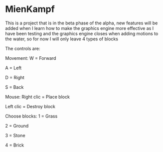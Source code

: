 # MienKampf
This is a project that is in the beta phase of the alpha, new features will be added when I learn how to make the graphics engine more effective as I have been testing and the graphics engine closes when adding motions to the water, so for now I will only leave 4 types of blocks

The controls are:

Movement:
W = Forward

A = Left

D = Right

S = Back

Mouse:
Right clic = Place block

Left clic = Destroy block

Choose blocks:
1 = Grass

2 = Ground

3 = Stone

4 = Brick
